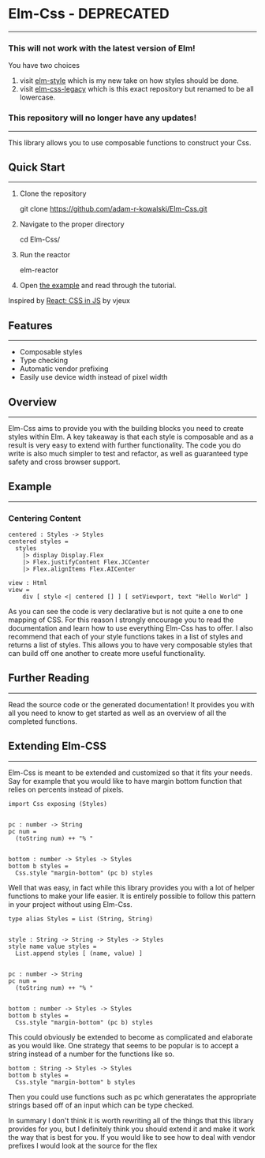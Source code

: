 # Elm-Css - DEPRECATED
---

### This will not work with the latest version of Elm!

You have two choices

1. visit [elm-style](https://github.com/adam-r-kowalski/elm-style) which is my new take on how styles should be done.
2. visit [elm-css-legacy](https://github.com/adam-r-kowalski/elm-css-legacy) which is this exact repository but renamed to be all lowercase.

### This repository will no longer have any updates!

---

This library allows you to use composable functions to construct your Css.

## Quick Start
---
1. Clone the repository

    git clone https://github.com/adam-r-kowalski/Elm-Css.git

2. Navigate to the proper directory

    cd Elm-Css/

3. Run the reactor

    elm-reactor

4. Open [the example](http://localhost:8000/Example.elm) and read through the tutorial.

Inspired by [React: CSS in JS](https://speakerdeck.com/vjeux/react-css-in-js) by vjeux

## Features
---

* Composable styles
* Type checking
* Automatic vendor prefixing
* Easily use device width instead of pixel width

## Overview
---

Elm-Css aims to provide you with the building blocks you need to create styles within Elm.
A key takeaway is that each style is composable and as a result is very easy to extend with further functionality.
The code you do write is also much simpler to test and refactor, as well as guaranteed type safety and cross browser support.

## Example
---
### Centering Content
    centered : Styles -> Styles
    centered styles =
      styles
        |> display Display.Flex
        |> Flex.justifyContent Flex.JCCenter
        |> Flex.alignItems Flex.AICenter

    view : Html
    view =
        div [ style <| centered [] ] [ setViewport, text "Hello World" ]

As you can see the code is very declarative but is not quite a one to one mapping of CSS.
For this reason I strongly encourage you to read the documentation and learn how to use everything Elm-Css has to offer.
I also recommend that each of your style functions takes in a list of styles and returns a list of styles.
This allows you to have very composable styles that can build off one another to create more useful functionality.

## Further Reading
---
Read the source code or the generated documentation!
It provides you with all you need to know to get started as well as an overview of all the completed functions.

## Extending Elm-CSS
---
Elm-Css is meant to be extended and customized so that it fits your needs.
Say for example that you would like to have margin bottom function that relies on percents instead of pixels.

    import Css exposing (Styles)


    pc : number -> String
    pc num =
      (toString num) ++ "% "


    bottom : number -> Styles -> Styles
    bottom b styles =
      Css.style "margin-bottom" (pc b) styles
    
Well that was easy, in fact while this library provides you with a lot of helper functions to make your life easier.
It is entirely possible to follow this pattern in your project without using Elm-Css.

    type alias Styles = List (String, String)


    style : String -> String -> Styles -> Styles
    style name value styles =
      List.append styles [ (name, value) ]


    pc : number -> String
    pc num =
      (toString num) ++ "% "


    bottom : number -> Styles -> Styles
    bottom b styles =
      Css.style "margin-bottom" (pc b) styles
    
This could obviously be extended to become as complicated and elaborate as you would like.
One strategy that seems to be popular is to accept a string instead of a number for the functions like so.

    bottom : String -> Styles -> Styles
    bottom b styles =
      Css.style "margin-bottom" b styles

Then you could use functions such as pc which generatates the appropriate strings based off of an input which can be type checked.

In summary I don't think it is worth rewriting all of the things that this library provides for you,
but I definitely think you should extend it and make it work the way that is best for you.
If you would like to see how to deal with vendor prefixes I would look at the source for the flex 
